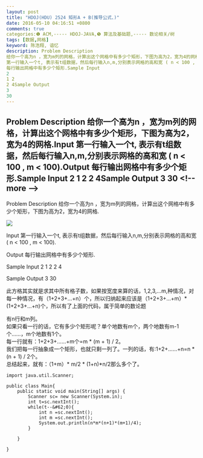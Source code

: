 ```yaml
---
layout: post
title: "HDOJ(HDU) 2524 矩形A + B(推导公式、)"
date: 2016-05-10 04:16:51 +0800
comments: true
categories:❶ ACM,----- HDOJ-JAVA,❺ 算法及基础题,----- 数论相关/树
tags: [数据,网格]
keyword: 陈浩翔, 谙忆
description: Problem Description 
给你一个高为n ，宽为m列的网格，计算出这个网格中有多少个矩形，下图为高为2，宽为4的网格.Input 
第一行输入一个t, 表示有t组数据，然后每行输入n,m,分别表示网格的高和宽 ( n < 100 , m < 100).Output 
每行输出网格中有多少个矩形.Sample Input 
2 
1 2 
2 4Sample Output 
3 
30 
---
```



Problem Description 
给你一个高为n ，宽为m列的网格，计算出这个网格中有多少个矩形，下图为高为2，宽为4的网格.Input 
第一行输入一个t, 表示有t组数据，然后每行输入n,m,分别表示网格的高和宽 ( n &#60; 100 , m &#60; 100).Output 
每行输出网格中有多少个矩形.Sample Input 
2 
1 2 
2 4Sample Output 
3 
30
&#60;!-- more --&#62;
----------

Problem Description
给你一个高为n ，宽为m列的网格，计算出这个网格中有多少个矩形，下图为高为2，宽为4的网格.

 ![](http://img.blog.csdn.net/20160510041422769)

Input
第一行输入一个t, 表示有t组数据，然后每行输入n,m,分别表示网格的高和宽 ( n &#60; 100 , m &#60; 100).

 

Output
每行输出网格中有多少个矩形.
 

Sample Input
2
1 2
2 4
 

Sample Output
3
30


此方格其实就是求其中所有格子数，如果按宽度来算的话，1,2,3,...m,种情况，对每一种情况，有（1+2+3+...+n）个，所以归纳起来应该是（1+2+3+...+m）*(1+2+3+...+n)个，所以有了上面的代码，属于简单的数论题

有n行和m列。  
如果只看一行的话，它有多少个矩形呢？单个地数有m个，两个地数有m-1个……，m个地数有1个。  
每一行就有：1+2+3+……+m个=m * (m + 1) / 2。  
我们把每一行抽象成一个矩形，也就只剩一列了。一列的话，有:1+2+……+n=n * (n + 1) / 2个。  
总结起来，就有：（1+m）* m/2 * (1+n)*n/2那么多个了。  


```
import java.util.Scanner;

public class Main{
	public static void main(String[] args) {
		Scanner sc= new Scanner(System.in);
		int t=sc.nextInt();
		while(t--&#62;0){
			int n =sc.nextInt();
			int m =sc.nextInt();
			System.out.println(n*m*(n+1)*(m+1)/4);
		}
		
	}

}

```